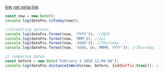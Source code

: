 [link](https://date-fns.org/)
[net ninja link](https://netninja.dev/courses/modern-javascript-from-novice-to-ninja/lectures/31493863)

```js
const now = new Date();
console.log(dateFns.isToday(now));

//formatting options
console.log(dateFns.format(now, 'YYYY')); //2023
console.log(dateFns.format(now, 'MMM')); //Jul
console.log(dateFns.format(now, 'dddd')); //Thursday
console.log(dateFns.format(now, 'dddd, Do, MMMM, YYYY')); //Thursday, 13th, July, 2023

// comparing dates
const before = new Date('February 1 2019 12:00:00');
console.log(dateFns.distanceInWords(now, before, {addSuffix:true})); //over 4 years ago
```